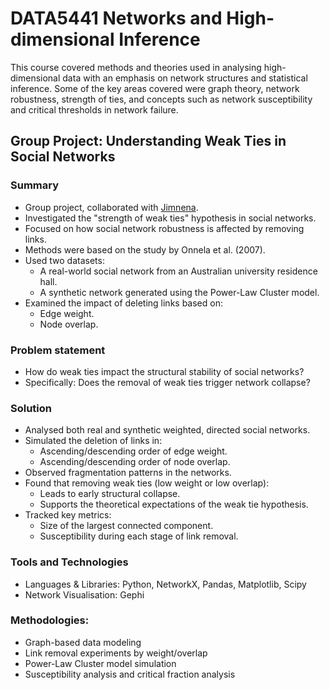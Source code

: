 # DATA5441 Networks and High-dimensional Inference

This course covered methods and theories used in analysing high-dimensional data with an emphasis on network structures and statistical inference. 
Some of the key areas covered were graph theory, network robustness, strength of ties, and concepts such as network susceptibility and critical thresholds in network failure.

## Group Project: Understanding Weak Ties in Social Networks
### Summary
* Group project, collaborated with [Jimnena](https://github.com/jimenaspi).
* Investigated the "strength of weak ties" hypothesis in social networks.
* Focused on how social network robustness is affected by removing links.
* Methods were based on the study by Onnela et al. (2007).
* Used two datasets:
  * A real-world social network from an Australian university residence hall.
  * A synthetic network generated using the Power-Law Cluster model.
* Examined the impact of deleting links based on:
  * Edge weight.
  * Node overlap.

### Problem statement
* How do weak ties impact the structural stability of social networks?
* Specifically: Does the removal of weak ties trigger network collapse?

### Solution
* Analysed both real and synthetic weighted, directed social networks.
* Simulated the deletion of links in:
  * Ascending/descending order of edge weight.
  * Ascending/descending order of node overlap.
* Observed fragmentation patterns in the networks.
* Found that removing weak ties (low weight or low overlap):
  * Leads to early structural collapse.
  * Supports the theoretical expectations of the weak tie hypothesis.
* Tracked key metrics:
  * Size of the largest connected component.
  * Susceptibility during each stage of link removal.

### Tools and Technologies
* Languages & Libraries: Python, NetworkX, Pandas, Matplotlib, Scipy
* Network Visualisation: Gephi

### Methodologies:
* Graph-based data modeling
* Link removal experiments by weight/overlap
* Power-Law Cluster model simulation
* Susceptibility analysis and critical fraction analysis
